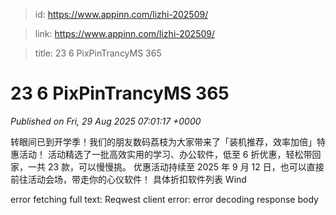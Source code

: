 > id: https://www.appinn.com/lizhi-202509/

> link: https://www.appinn.com/lizhi-202509/

> title: 23 6 PixPinTrancyMS 365

# 23 6 PixPinTrancyMS 365
_Published on Fri, 29 Aug 2025 07:01:17 +0000_

转眼间已到开学季！我们的朋友数码荔枝为大家带来了「装机推荐，效率加倍」特惠活动！ 活动精选了一批高效实用的学习、办公软件，低至 6 折优惠，轻松带回家，一共 23 款，可以慢慢挑。 优惠活动持续至 2025 年 9 月 12 日，也可以直接前往活动会场，带走你的心仪软件！ 具体折扣软件列表 Wind  
  

error fetching full text: Reqwest client error: error decoding response body
